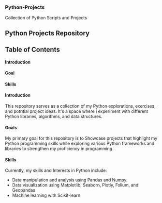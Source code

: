 ### Python-Projects

Collection of Python Scripts and Projects

## Python Projects Repository

## Table of Contents

#### Introduction
#### Goal
#### Skills

#### Introduction
This repository serves as a collection of my Python explorations, exercises, and potntial project ideas. It's a space where i experiment with different 
Python libraries, algorithms, and data structures.

#### Goals
My primary goal for this repository is to Showcase projects that highlight my Python programming skills while exploring various Python
frameworks and libraries to strengthen my proficiency in programming.

#### Skills
Currently, my skills and Interests in Python include:
-  Data manipulation and analysis using Pandas and Numpy.
-  Data visualization using Matplotlib, Seaborn, Plotly, Folium, and Geopandas
-  Machine learning with Scikit-learn
